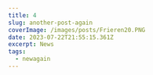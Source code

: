 ```yaml
---
title: 4
slug: another-post-again
coverImage: /images/posts/Frieren20.PNG
date: 2023-07-22T21:55:15.361Z
excerpt: News
tags:
  - newagain
---
```

